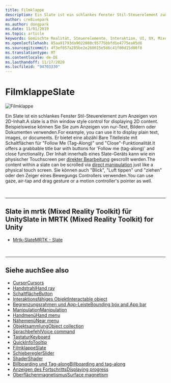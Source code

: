 ```yaml
---
title: Filmklappe
description: Ein Slate ist ein schlankes Fenster Stil-Steuerelement zum Anzeigen von 2D-Inhalt.
author: cre8ivepark
ms.author: dongpark
ms.date: 11/01/2019
ms.topic: article
keywords: Gemischte Realität, Steuerelemente, Interaktion, UI, UX, Mixed Reality-Headset, Windows Mixed Reality-Headset, Virtual Reality-Headset, hololens, Slate, mrtk, Mixed Reality Toolkit
ms.openlocfilehash: 85aa91793da9022080c95775bbfd1e4775ea05d8
ms.sourcegitcommit: 4f3ef057a285be2e260615e5d6c41f00d15d08f8
ms.translationtype: MT
ms.contentlocale: de-DE
ms.lasthandoff: 11/17/2020
ms.locfileid: "94703330"
---
```

# <a name="slate"></a><span data-ttu-id="5fc88-104">Filmklappe</span><span class="sxs-lookup"><span data-stu-id="5fc88-104">Slate</span></span>

![Filmklappe](images/UX_Hero_Slate.jpg)

<span data-ttu-id="5fc88-106">Ein Slate ist ein schlankes Fenster Stil-Steuerelement zum Anzeigen von 2D-Inhalt.</span><span class="sxs-lookup"><span data-stu-id="5fc88-106">A slate is a thin window style control for displaying 2D content.</span></span> <span data-ttu-id="5fc88-107">Beispielsweise können Sie Sie zum Anzeigen von nur-Text, Bildern oder Dokumenten verwenden.</span><span class="sxs-lookup"><span data-stu-id="5fc88-107">For example, you can use it to display plain text, images, or documents.</span></span> <span data-ttu-id="5fc88-108">Er bietet eine abzähl Bare Titelleiste mit Schaltflächen für "Follow Me (Tag-Along)" und "Close"-Funktionalität.</span><span class="sxs-lookup"><span data-stu-id="5fc88-108">It offers a grabbable title bar with buttons for 'Follow me (tag-along)' and close functionality.</span></span> <span data-ttu-id="5fc88-109">Der Inhalt innerhalb eines Slate-Geräts kann wie ein physischer Touchscreen per [direkter Bearbeitung](direct-manipulation.md#2d-slate-interaction) gescrollt werden.</span><span class="sxs-lookup"><span data-stu-id="5fc88-109">The content within a slate can be scrolled via [direct manipulation](direct-manipulation.md#2d-slate-interaction) just like a physical touch screen.</span></span> <span data-ttu-id="5fc88-110">Sie können auch "Blick", "Luft tippen" und "ziehen" oder den Zeiger eines Bewegungs Controllers verwenden.</span><span class="sxs-lookup"><span data-stu-id="5fc88-110">You can use gaze, air-tap and drag gesture or a motion controller's pointer as well.</span></span>

<br>

---

## <a name="slate-in-mrtk-mixed-reality-toolkit-for-unity"></a><span data-ttu-id="5fc88-111">Slate in mrtk (Mixed Reality Toolkit) für Unity</span><span class="sxs-lookup"><span data-stu-id="5fc88-111">Slate in MRTK (Mixed Reality Toolkit) for Unity</span></span>

* [<span data-ttu-id="5fc88-112">Mrtk-Slate</span><span class="sxs-lookup"><span data-stu-id="5fc88-112">MRTK - Slate</span></span>](https://microsoft.github.io/MixedRealityToolkit-Unity/Documentation/README_Slate.html)

<br>

---

## <a name="see-also"></a><span data-ttu-id="5fc88-113">Siehe auch</span><span class="sxs-lookup"><span data-stu-id="5fc88-113">See also</span></span>

* [<span data-ttu-id="5fc88-114">Cursor</span><span class="sxs-lookup"><span data-stu-id="5fc88-114">Cursors</span></span>](cursors.md)
* [<span data-ttu-id="5fc88-115">Handstrahl</span><span class="sxs-lookup"><span data-stu-id="5fc88-115">Hand ray</span></span>](point-and-commit.md)
* [<span data-ttu-id="5fc88-116">Schaltfläche</span><span class="sxs-lookup"><span data-stu-id="5fc88-116">Button</span></span>](button.md)
* [<span data-ttu-id="5fc88-117">Interaktionsfähiges Objekt</span><span class="sxs-lookup"><span data-stu-id="5fc88-117">Interactable object</span></span>](interactable-object.md)
* [<span data-ttu-id="5fc88-118">Begrenzungsrahmen und App-Leiste</span><span class="sxs-lookup"><span data-stu-id="5fc88-118">Bounding box and App bar</span></span>](app-bar-and-bounding-box.md)
* [<span data-ttu-id="5fc88-119">Manipulation</span><span class="sxs-lookup"><span data-stu-id="5fc88-119">Manipulation</span></span>](direct-manipulation.md)
* [<span data-ttu-id="5fc88-120">Handmenü</span><span class="sxs-lookup"><span data-stu-id="5fc88-120">Hand menu</span></span>](hand-menu.md)
* [<span data-ttu-id="5fc88-121">Nähemenü</span><span class="sxs-lookup"><span data-stu-id="5fc88-121">Near menu</span></span>](near-menu.md)
* [<span data-ttu-id="5fc88-122">Objektsammlung</span><span class="sxs-lookup"><span data-stu-id="5fc88-122">Object collection</span></span>](object-collection.md)
* [<span data-ttu-id="5fc88-123">Sprachbefehl</span><span class="sxs-lookup"><span data-stu-id="5fc88-123">Voice command</span></span>](voice-input.md)
* [<span data-ttu-id="5fc88-124">Tastatur</span><span class="sxs-lookup"><span data-stu-id="5fc88-124">Keyboard</span></span>](keyboard.md)
* [<span data-ttu-id="5fc88-125">QuickInfo</span><span class="sxs-lookup"><span data-stu-id="5fc88-125">Tooltip</span></span>](tooltip.md)
* [<span data-ttu-id="5fc88-126">Filmklappe</span><span class="sxs-lookup"><span data-stu-id="5fc88-126">Slate</span></span>](slate.md)
* [<span data-ttu-id="5fc88-127">Schieberegler</span><span class="sxs-lookup"><span data-stu-id="5fc88-127">Slider</span></span>](slider.md)
* [<span data-ttu-id="5fc88-128">Shader</span><span class="sxs-lookup"><span data-stu-id="5fc88-128">Shader</span></span>](shader.md)
* [<span data-ttu-id="5fc88-129">Billboarding und Tag-along</span><span class="sxs-lookup"><span data-stu-id="5fc88-129">Billboarding and tag-along</span></span>](billboarding-and-tag-along.md)
* [<span data-ttu-id="5fc88-130">Anzeigen des Fortschritts</span><span class="sxs-lookup"><span data-stu-id="5fc88-130">Displaying progress</span></span>](progress.md)
* [<span data-ttu-id="5fc88-131">Oberflächenmagnetismus</span><span class="sxs-lookup"><span data-stu-id="5fc88-131">Surface magnetism</span></span>](surface-magnetism.md)
